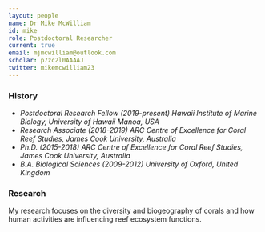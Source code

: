 ```yaml
---
layout: people
name: Dr Mike McWilliam
id: mike
role: Postdoctoral Researcher
current: true
email: mjmcwilliam@outlook.com
scholar: p7zc2l0AAAAJ
twitter: mikemcwilliam23
---
```


### History

- *Postdoctoral Research Fellow (2019-present) Hawaii Institute of Marine Biology, University of Hawaii Manoa, USA*
- *Research Associate (2018-2019) ARC Centre of Excellence for Coral Reef Studies, James Cook University, Australia*
- *Ph.D. (2015-2018) ARC Centre of Excellence for Coral Reef Studies, James Cook University, Australia*
- *B.A. Biological Sciences (2009-2012) University of Oxford, United Kingdom*

### Research

My research focuses on the diversity and biogeography of corals and how human activities are influencing reef ecosystem functions.
